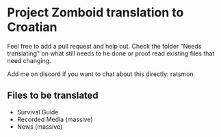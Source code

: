 # Project Zomboid translation to Croatian
Feel free to add a pull request and help out. Check the folder "Needs translating" on what still needs to he done or proof read existing files that need changing.

Add me on discord if you want to chat about this directly: ratsmon

## Files to be translated

* Survival Guide
* Recorded Media (massive)
* News (massive)

